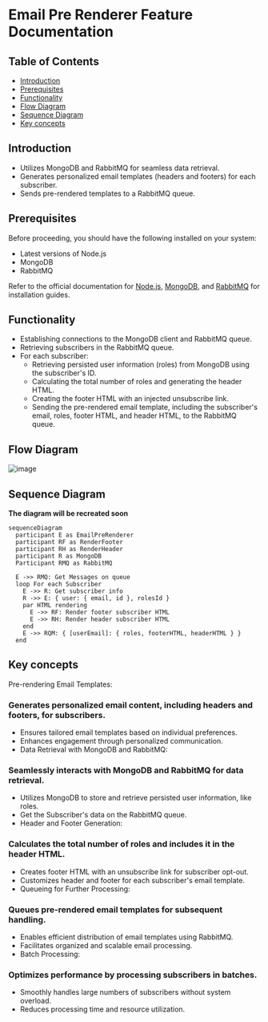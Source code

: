 # Email Pre Renderer Feature Documentation

## Table of Contents

- [Introduction](#introduction)
- [Prerequisites](#prerequisites)
- [Functionality](#functionality)
- [Flow Diagram](#flow-diagram)
- [Sequence Diagram](#sequence-diagram)
- [Key concepts](#key-concepts)

## Introduction

- Utilizes MongoDB and RabbitMQ for seamless data retrieval.
- Generates personalized email templates (headers and footers) for each subscriber.
- Sends pre-rendered templates to a RabbitMQ queue.

## Prerequisites

Before proceeding, you should have the following installed on your system:

- Latest versions of Node.js
- MongoDB
- RabbitMQ

Refer to the official documentation for [Node.js](https://nodejs.org/),
[MongoDB](https://www.mongodb.com/docs/), and [RabbitMQ](https://www.rabbitmq.com/monitoring.html) for installation guides.

## Functionality

- Establishing connections to the MongoDB client and RabbitMQ queue.
- Retrieving subscribers in the RabbitMQ queue.
- For each subscriber:
  - Retrieving persisted user information (roles) from MongoDB using the subscriber's ID.
  - Calculating the total number of roles and generating the header HTML.
  - Creating the footer HTML with an injected unsubscribe link.
  - Sending the pre-rendered email template, including the subscriber's email, roles, footer HTML, and header HTML, to the RabbitMQ queue.

## Flow Diagram

![image](https://github.com/ocodista/trampar-de-casa/assets/68869379/c2bc552c-e434-41b9-a938-ac4bda0c9d45)

## Sequence Diagram

**The diagram will be recreated soon**

```mermaid
sequenceDiagram
  participant E as EmailPreRenderer
  participant RF as RenderFooter
  participant RH as RenderHeader
  participant R as MongoDB
  Participant RMQ as RabbitMQ

  E ->> RMQ: Get Messages on queue
  loop For each Subscriber
    E ->> R: Get subscriber info
    R ->> E: { user: { email, id }, rolesId }
    par HTML rendering
      E ->> RF: Render footer subscriber HTML
      E ->> RH: Render header subscriber HTML
    end
    E ->> RQM: { [userEmail]: { roles, footerHTML, headerHTML } }
  end

```

## Key concepts

Pre-rendering Email Templates:

### Generates personalized email content, including headers and footers, for subscribers.

- Ensures tailored email templates based on individual preferences.
- Enhances engagement through personalized communication.
- Data Retrieval with MongoDB and RabbitMQ:

### Seamlessly interacts with MongoDB and RabbitMQ for data retrieval.

- Utilizes MongoDB to store and retrieve persisted user information, like roles.
- Get the Subscriber's data on the RabbitMQ queue.
- Header and Footer Generation:

### Calculates the total number of roles and includes it in the header HTML.

- Creates footer HTML with an unsubscribe link for subscriber opt-out.
- Customizes header and footer for each subscriber's email template.
- Queueing for Further Processing:

### Queues pre-rendered email templates for subsequent handling.

- Enables efficient distribution of email templates using RabbitMQ.
- Facilitates organized and scalable email processing.
- Batch Processing:

### Optimizes performance by processing subscribers in batches.

- Smoothly handles large numbers of subscribers without system overload.
- Reduces processing time and resource utilization.
